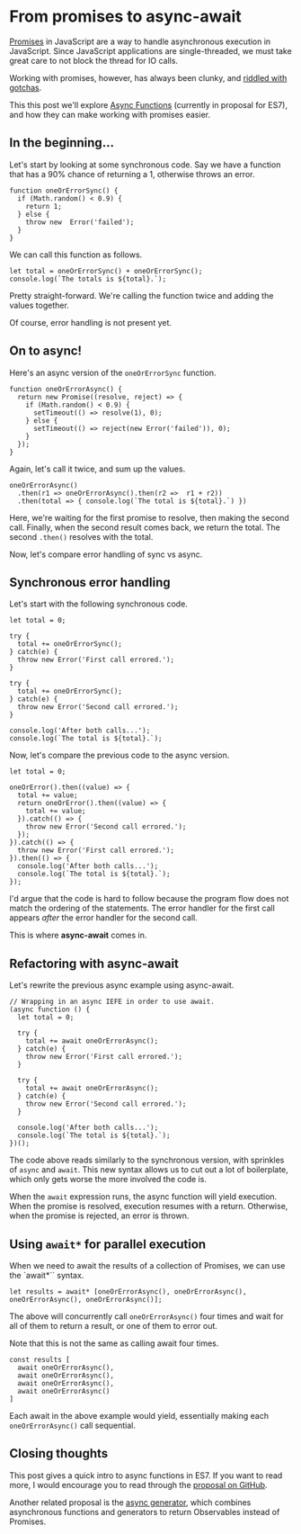 # From promises to async-await

[Promises](https://developer.mozilla.org/en/docs/Web/JavaScript/Reference/Global_Objects/Promise) in JavaScript are a way to handle asynchronous execution in JavaScript. Since JavaScript applications are single-threaded, we must take great care to not block the thread for IO calls.

Working with promises, however, has always been clunky, and [riddled with gotchas](http://taoofcode.net/promise-anti-patterns/).

This this post we'll explore [Async Functions](https://github.com/lukehoban/ecmascript-asyncawait) (currently in proposal for ES7), and how they can make working with promises easier.

## In the beginning...

Let's start by looking at some synchronous code. Say we have a function that has a 90% chance of returning a 1, otherwise throws an error.

```
function oneOrErrorSync() {
  if (Math.random() < 0.9) {
    return 1;
  } else {
    throw new  Error('failed');
  }
}
```

We can call this function as follows.

```
let total = oneOrErrorSync() + oneOrErrorSync();
console.log(`The totals is ${total}.`);
```

Pretty straight-forward. We're calling the function twice and adding the values together.

Of course, error handling is not present yet.

## On to async!

Here's an async version of the `oneOrErrorSync` function.

```
function oneOrErrorAsync() {
  return new Promise((resolve, reject) => {
    if (Math.random() < 0.9) {
      setTimeout(() => resolve(1), 0);
    } else {
      setTimeout(() => reject(new Error('failed')), 0);
    }
  });
}
```

Again, let's call it twice, and sum up the values.

```
oneOrErrorAsync()
  .then(r1 => oneOrErrorAsync().then(r2 =>  r1 + r2))
  .then(total => { console.log(`The total is ${total}.`) })
```

Here, we're waiting for the first promise to resolve, then making the second call. Finally, when the second result comes back, we return the total. The second `.then()` resolves with the total.

Now, let's compare error handling of sync vs async.

## Synchronous error handling

Let's start with the following synchronous code.

```
let total = 0;

try {
  total += oneOrErrorSync();
} catch(e) {
  throw new Error('First call errored.');
}

try {
  total += oneOrErrorSync();
} catch(e) {
  throw new Error('Second call errored.');
}

console.log('After both calls...');
console.log(`The total is ${total}.`);
```

Now, let's compare the previous code to the async version.

```
let total = 0;

oneOrError().then((value) => {
  total += value;
  return oneOrError().then((value) => {
    total += value;
  }).catch(() => {
    throw new Error('Second call errored.');
  });
}).catch(() => {
  throw new Error('First call errored.');
}).then(() => {
  console.log('After both calls...');
  console.log(`The total is ${total}.`);
});
```

I'd argue that the code is hard to follow because the program flow does not match the ordering of the statements. The error handler for the first call appears *after* the error handler for the second call.

This is where **async-await** comes in.

## Refactoring with async-await

Let's rewrite the previous async example using async-await.

```
// Wrapping in an async IEFE in order to use await.
(async function () {
  let total = 0;
  
  try {
    total += await oneOrErrorAsync();
  } catch(e) {
    throw new Error('First call errored.');
  }
  
  try {
    total += await oneOrErrorAsync();
  } catch(e) {
    throw new Error('Second call errored.');
  }
  
  console.log('After both calls...');
  console.log(`The total is ${total}.`);
})();
```

The code above reads similarly to the synchronous version, with sprinkles of `async` and `await`. This new syntax allows us to cut out a lot of boilerplate, which only gets worse the more involved the code is.

When the `await` expression runs, the async function will yield execution. When the promise is resolved, execution resumes with a return. Otherwise, when the promise is rejected, an error is thrown.

## Using `await*` for parallel execution

When we need to await the results of a collection of Promises, we can use the `await*`` syntax.

```
let results = await* [oneOrErrorAsync(), oneOrErrorAsync(), oneOrErrorAsync(), oneOrErrorAsync()];
```

The above will concurrently call `oneOrErrorAsync()` four times and wait for all of them to return a result, or one of them to error out.

Note that this is not the same as calling await four times.

```
const results [
  await oneOrErrorAsync(),
  await oneOrErrorAsync(),
  await oneOrErrorAsync(),
  await oneOrErrorAsync()
]
```

Each await in the above example would yield, essentially making each `oneOrErrorAsync()` call sequential.

## Closing thoughts

This post gives a quick intro to async functions in ES7. If you want to read more, I would encourage you to read through the [proposal on GitHub](https://github.com/lukehoban/ecmascript-asyncawait).

Another related proposal is the  [async generator](https://github.com/jhusain/asyncgenerator), which combines asynchronous  functions and generators to return Observables instead of Promises.
